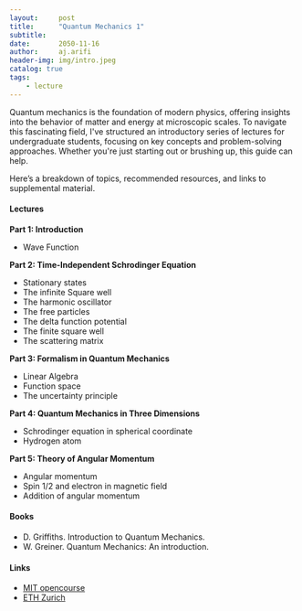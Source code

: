 ```yaml
---
layout:     post
title:      "Quantum Mechanics 1"
subtitle:   
date:       2050-11-16
author:     aj.arifi
header-img: img/intro.jpeg
catalog: true
tags:
    - lecture
---
```


Quantum mechanics is the foundation of modern physics, 
offering insights into the behavior of matter and energy at microscopic scales. 
To navigate this fascinating field, I've structured an introductory series of lectures for undergraduate students, 
focusing on key concepts and problem-solving approaches. Whether you're just starting out or brushing up, this guide can help. 

Here’s a breakdown of topics, recommended resources, and links to supplemental material.

#### Lectures

**Part 1: Introduction**
- Wave Function
  
**Part 2: Time-Independent Schrodinger Equation**
- Stationary states
- The infinite Square well
- The harmonic oscillator
- The free particles
- The delta function potential
- The finite square well
- The scattering matrix

**Part 3: Formalism in Quantum Mechanics**
- Linear Algebra
- Function space
- The uncertainty principle

**Part 4: Quantum Mechanics in Three Dimensions**
- Schrodinger equation in spherical coordinate
- Hydrogen atom

**Part 5: Theory of Angular Momentum**
- Angular momentum
- Spin 1/2 and electron in magnetic field
- Addition of angular momentum



#### Books
- D. Griffiths. Introduction to Quantum Mechanics.
- W. Greiner. Quantum Mechanics: An introduction.

#### Links
- [MIT opencourse](https://ocw.mit.edu/courses/8-04-quantum-physics-i-spring-2016/pages/lecture-notes/)
- [ETH Zurich](https://itp.phys.ethz.ch/research/particle/lectures/quantum-mechanics-1.html)
